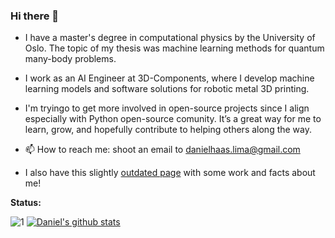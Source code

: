 ### Hi there 👋

<!--
**Daniel-Haas-B/Daniel-Haas-B** is a ✨ _special_ ✨ repository because its `README.md` (this file) appears on your GitHub profile.

Here are some ideas to get you started:

- 🌱 I’m currently learning ...
- 👯 I’m looking to collaborate on ...
- 🤔 I’m looking for help with ...
- 💬 Ask me about ...
- 📫 How to reach me: ...
- 😄 Pronouns: ...
- ⚡ Fun fact: ...
-->

- I have a master's degree in computational physics by the University of Oslo. The topic of my thesis was machine learning methods for quantum many-body problems.
- I work as an AI Engineer at 3D-Components, where I develop machine learning models and software solutions for robotic metal 3D printing.
- I'm tryingo to get more involved in open-source projects since I align especially with Python open-source comunity. It’s a great way for me to learn, grow, and hopefully contribute to helping others along the way.

- 📫 How to reach me: shoot an email to danielhaas.lima@gmail.com
- I also have this slightly [outdated page](https://daniel-haas-b.github.io/) with some work and facts about me!

**Status:**

![1](https://github-readme-stats.vercel.app/api/top-langs/?username=Daniel-Haas-B&theme=aura) [![Daniel's github stats](https://github-readme-stats.vercel.app/api?username=Daniel-Haas-B&theme=aura)](https://github.com/Daniel-Haas-B/github-readme-stats)
